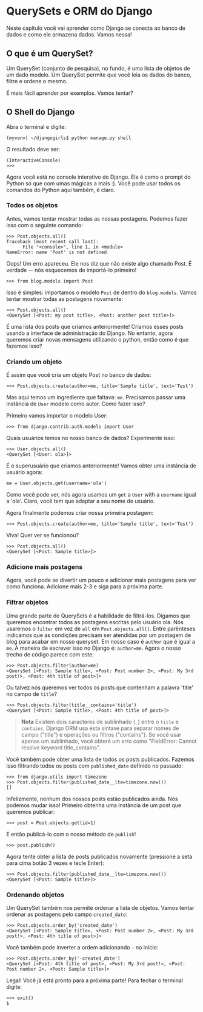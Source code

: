 # QuerySets e ORM do Django

Neste capítulo você vai aprender como Django se conecta ao banco de dados e como ele armazena dados. Vamos nessa!

## O que é um QuerySet?

Um QuerySet (conjunto de pesquisa), no fundo, é uma lista de objetos de um dado modelo. Um QuerySet permite que você leia os dados do banco, filtre e ordene o mesmo.

É mais fácil aprender por exemplos. Vamos tentar?

## O Shell do Django

Abra o terminal e digite:

    (myvenv) ~/djangogirls$ python manage.py shell
    

O resultado deve ser:

    (InteractiveConsole)
    >>>
    

Agora você está no console interativo do Django. Ele é como o prompt do Python só que com umas mágicas a mais :). Você pode usar todos os comandos do Python aqui também, é claro.

### Todos os objetos

Antes, vamos tentar mostrar todas as nossas postagens. Podemos fazer isso com o seguinte comando:

    >>> Post.objects.all()
    Traceback (most recent call last):
          File "<console>", line 1, in <module>
    NameError: name 'Post' is not defined
    

Oops! Um erro apareceu. Ele nos diz que não existe algo chamado Post. É verdade -- nós esquecemos de importá-lo primeiro!

    >>> from blog.models import Post
    

Isso é simples: importamos o modelo `Post` de dentro do `blog.models`. Vamos tentar mostrar todas as postagens novamente:

    >>> Post.objects.all()
    <QuerySet [<Post: my post title>, <Post: another post title>]>
    

É uma lista dos posts que criamos anteriormente! Criamos esses posts usando a interface de administração do Django. No entanto, agora queremos criar novas mensagens utilizando o python, então como é que fazemos isso?

### Criando um objeto

É assim que você cria um objeto Post no banco de dados:

    >>> Post.objects.create(author=me, title='Sample title', text='Test')
    

Mas aqui temos um ingrediente que faltava: `me`. Precisamos passar uma instância de `User` modelo como autor. Como fazer isso?

Primeiro vamos importar o modelo User:

    >>> from django.contrib.auth.models import User
    

Quais usuários temos no nosso banco de dados? Experimente isso:

    >>> User.objects.all()
    <QuerySet [<User: ola>]>
    

É o superusuário que criamos anteriormente! Vamos obter uma instância de usuário agora:

    me = User.objects.get(username='ola')
    

Como você pode ver, nós agora usamos um `get` a `User` with a `username` igual a 'ola'. Claro, você tem que adaptar a seu nome de usuário.

Agora finalmente podemos criar nossa primeira postagem:

    >>> Post.objects.create(author=me, title='Sample title', text='Test')
    

Viva! Quer ver se funcionou?

    >>> Post.objects.all()
    <QuerySet [<Post: Sample title>]>
    

### Adicione mais postagens

Agora, você pode se divertir um pouco e adicionar mais postagens para ver como funciona. Adicione mais 2-3 e siga para a próxima parte.

### Filtrar objetos

Uma grande parte de QuerySets é a habilidade de filtrá-los. Digamos que queremos encontrar todos as postagens escritas pelo usuário ola. Nós usaremos o `filter` em vez de `all` em `Post.objects.all()`. Entre parênteses indicamos que as condições precisam ser atendidas por um postagem de blog para acabar em nosso queryset. Em nosso caso é `author` que é igual a `me`. A maneira de escrever isso no Django é: `author=me`. Agora o nosso trecho de código parece com este:

    >>> Post.objects.filter(author=me)
    <QuerySet [<Post: Sample title>, <Post: Post number 2>, <Post: My 3rd post!>, <Post: 4th title of post>]>
    

Ou talvez nós queremos ver todos os posts que contenham a palavra 'title' no campo de `title`?

    >>> Post.objects.filter(title__contains='title')
    <QuerySet [<Post: Sample title>, <Post: 4th title of post>]>
    

> **Nota** Existem dois caracteres de sublinhado (`_`) entre o `title` e `contains`. Django ORM usa esta sintaxe para separar nomes de campo ("title") e operações ou filtros ("contains"). Se você usar apenas um sublinhado, você obterá um erro como "FieldError: Cannot resolve keyword title_contains".

Você também pode obter uma lista de todos os posts publicados. Fazemos isso filtrando todos os posts com `published_date` definido no passado:

    >>> from django.utils import timezone
    >>> Post.objects.filter(published_date__lte=timezone.now())
    []

Infelizmente, nenhum dos nossos posts estão publicados ainda. Nós podemos mudar isso! Primeiro obtenha uma instância de um post que queremos publicar:

    >>> post = Post.objects.get(id=1)
    

E então publicá-lo com o nosso método de `publish`!

    >>> post.publish()
    

Agora tente obter a lista de posts publicados novamente (pressione a seta para cima botão 3 vezes e tecle Enter):

    >>> Post.objects.filter(published_date__lte=timezone.now())
    <QuerySet [<Post: Sample title>]>
    

### Ordenando objetos

Um QuerySet também nos permite ordenar a lista de objetos. Vamos tentar ordenar as postagens pelo campo `created_date`:

    >>> Post.objects.order_by('created_date')
    <QuerySet [<Post: Sample title>, <Post: Post number 2>, <Post: My 3rd post!>, <Post: 4th title of post>]>
    

Você também pode inverter a ordem adicionando `-` no início:

    >>> Post.objects.order_by('-created_date')
    <QuerySet [<Post: 4th title of post>, <Post: My 3rd post!>, <Post: Post number 2>, <Post: Sample title>]>
    

Legal! Você já está pronto para a próxima parte! Para fechar o terminal digite:

    >>> exit()
    $
